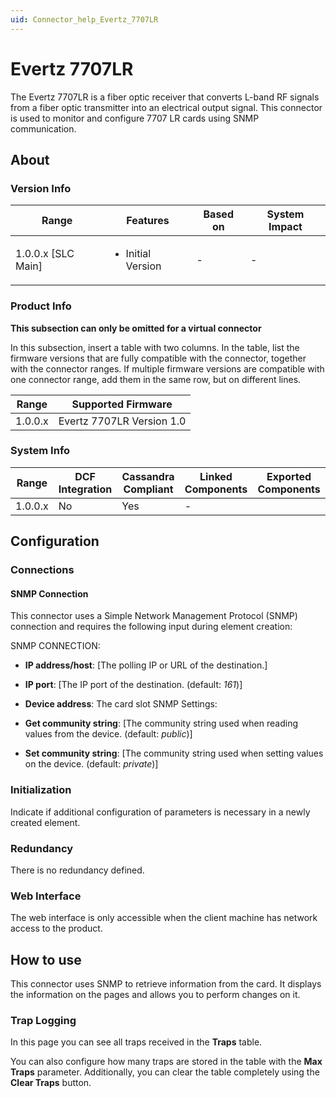 ```yaml
---
uid: Connector_help_Evertz_7707LR
---
```


# Evertz 7707LR

The Evertz 7707LR is a fiber optic receiver that converts L-band RF signals from a fiber optic transmitter into an electrical output signal.
This connector is used to monitor and configure 7707 LR cards using SNMP communication.

## About

### Version Info

|Range  |Features  |Based on  |System Impact  |
|---------|---------|---------|---------|
|1.0.0.x [SLC Main]     |<ul><li>Initial Version</li></ul>         |-         |-         |

### Product Info

**This subsection can only be omitted for a virtual connector**

In this subsection, insert a table with two columns. In the table, list the firmware versions that are fully compatible with the connector, together with the connector ranges. If multiple firmware versions are compatible with one connector range, add them in the same row, but on different lines.

|Range  |Supported Firmware  |
|---------|---------|
|1.0.0.x     |Evertz 7707LR Version 1.0         |

### System Info

|Range  |DCF Integration  |Cassandra Compliant  |Linked Components  |Exported Components   |
|---------|---------|---------|---------|---------|
|1.0.0.x    |No       |Yes         |-         |   |

## Configuration

### Connections

#### SNMP Connection

This connector uses a Simple Network Management Protocol (SNMP) connection and requires the following input during element creation:

SNMP CONNECTION:

- **IP address/host**: [The polling IP or URL of the destination.]
- **IP port**: [The IP port of the destination. (default: *161*)]
- **Device address**: The card slot
SNMP Settings:

- **Get community string**: [The community string used when reading values from the device. (default: *public*)]
- **Set community string**: [The community string used when setting values on the device. (default: *private*)]


### Initialization

Indicate if additional configuration of parameters is necessary in a newly created element.

### Redundancy

There is no redundancy defined.

### Web Interface

The web interface is only accessible when the client machine has network access to the product.

## How to use

This connector uses SNMP to retrieve information from the card. It displays the information on the pages and allows you to perform changes on it.

### Trap Logging

In this page you can see all traps received in the **Traps** table.

You can also configure how many traps are stored in the table with the **Max Traps** parameter.
Additionally, you can clear the table completely using the **Clear Traps** button.
